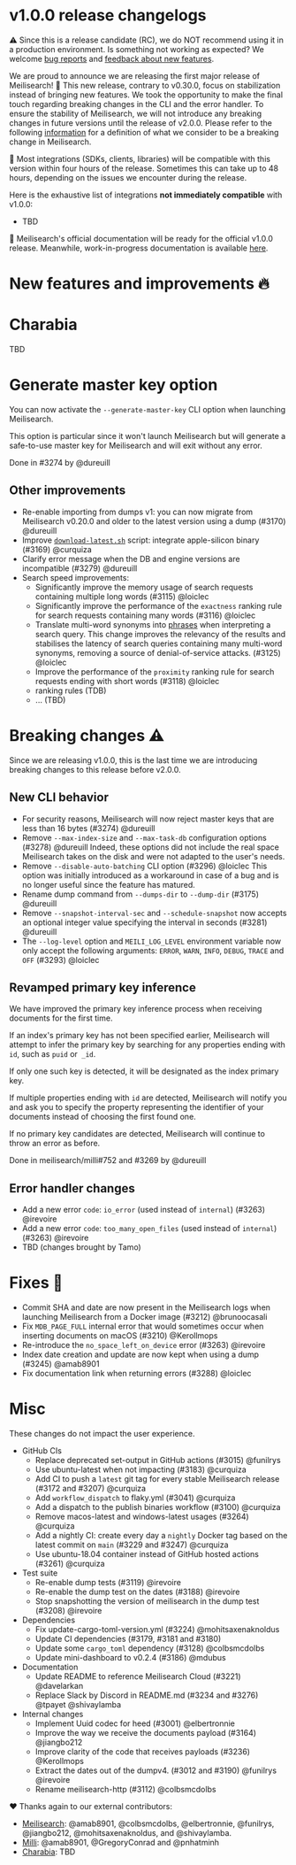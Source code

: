 # v1.0.0 release changelogs

<!-- The following line should NOT be put in the official release changelogs -->
⚠️ Since this is a release candidate (RC), we do NOT recommend using it in a production environment. Is something not working as expected? We welcome [bug reports](https://github.com/meilisearch/meilisearch/issues/new/choose) and [feedback about new features](https://github.com/meilisearch/product/discussions).

We are proud to announce we are releasing the first major release of Meilisearch! 🎉 This new release, contrary to v0.30.0, focus on stabilization instead of bringing new features. We took the opportunity to make the final touch regarding breaking changes in the CLI and the error handler.
To ensure the stability of Meilisearch, we will not introduce any breaking changes in future versions until the release of v2.0.0. Please refer to the following [information](https://github.com/meilisearch/engine-team/blob/main/resources/versioning-policy.md) for a definition of what we consider to be a breaking change in Meilisearch.

<!-- The following lines should ONLY be put in the official release changelogs -->
🧰 Most integrations (SDKs, clients, libraries) will be compatible with this version within four hours of the release. Sometimes this can take up to 48 hours, depending on the issues we encounter during the release.

<!-- The following lines should ONLY be put in the official release changelogs -->
Here is the exhaustive list of integrations  **not immediately compatible** with v1.0.0:
- TBD

<!-- The following line should NOT be put in the official release changelogs -->
📖 Meilisearch's official documentation will be ready for the official v1.0.0 release. Meanwhile, work-in-progress documentation is available [here]().

# New features and improvements 🔥

# Charabia

TBD

# Generate master key option

You can now activate the `--generate-master-key` CLI option when launching Meilisearch.

This option is particular since it won't launch Meilisearch but will generate a safe-to-use master key for Meilisearch and will exit without any error.

Done in #3274 by @dureuill

## Other improvements

* Re-enable importing from dumps v1: you can now migrate from Meilisearch v0.20.0 and older to the latest version using a dump (#3170) @dureuill
* Improve [`download-latest.sh`](https://github.com/meilisearch/meilisearch/blob/main/download-latest.sh) script: integrate apple-silicon binary (#3169) @curquiza
* Clarify error message when the DB and engine versions are incompatible (#3279) @dureuill
* Search speed improvements:
  * Significantly improve the memory usage of search requests containing multiple long words (#3115) @loiclec  
  * Significantly improve the performance of the `exactness` ranking rule for search requests containing many words (#3116) @loiclec  
  * Translate multi-word synonyms into [phrases](https://docs.meilisearch.com/learn/what_is_meilisearch/features.html#phrase-search) when interpreting a search query. This change improves the relevancy of the results and stabilises the latency of search queries containing many multi-word synonyms, removing a source of denial-of-service attacks. (#3125) @loiclec 
  * Improve the performance of the `proximity` ranking rule for search requests ending with short words (#3118) @loiclec
  * ranking rules (TDB)
  * ... (TBD)

# Breaking changes ⚠️

Since we are releasing v1.0.0, this is the last time we are introducing breaking changes to this release before v2.0.0.

## New CLI behavior

* For security reasons, Meilisearch will now reject master keys that are less than 16 bytes (#3274) @dureuill
* Remove `--max-index-size` and `--max-task-db` configuration options (#3278) @dureuill
Indeed, these options did not include the real space Meilisearch takes on the disk and were not adapted to the user's needs.
* Remove `--disable-auto-batching` CLI option (#3296) @loiclec
This option was initially introduced as a workaround in case of a bug and is no longer useful since the feature has matured.
* Rename dump command from `--dumps-dir` to `--dump-dir` (#3175) @dureuill
* Remove `--snapshot-interval-sec` and `--schedule-snapshot` now accepts an optional integer value specifying the interval in seconds (#3281) @dureuill
* The `--log-level` option and `MEILI_LOG_LEVEL` environment variable now only accept the following arguments: `ERROR`, `WARN`, `INFO`, `DEBUG`, `TRACE` and `OFF` (#3293) @loiclec

## Revamped primary key inference

We have improved the primary key inference process when receiving documents for the first time.

If an index's primary key has not been specified earlier, Meilisearch will attempt to infer the primary key by searching for any properties ending with `id`, such as `puid` or` _id`. 

If only one such key is detected, it will be designated as the index primary key.

If multiple properties ending with `id` are detected, Meilisearch will notify you and ask you to specify the property representing the identifier of your documents instead of choosing the first found one.

If no primary key candidates are detected, Meilisearch will continue to throw an error as before.

Done in meilisearch/milli#752 and #3269 by @dureuill

## Error handler changes

* Add a new error `code`: `io_error` (used instead of `internal`) (#3263) @irevoire
* Add a new error `code`: `too_many_open_files` (used instead of `internal`) (#3263) @irevoire
* TBD (changes brought by Tamo)

# Fixes 🐞

* Commit SHA and date are now present in the Meilisearch logs when launching Meilisearch from a Docker image (#3212) @brunoocasali
* Fix `MDB_PAGE_FULL` internal error that would sometimes occur when inserting documents on macOS (#3210) @Kerollmops
* Re-introduce the `no_space_left_on_device` error (#3263) @irevoire
* Index date creation and update are now kept when using a dump (#3245) @amab8901
* Fix documentation link when returning errors (#3288) @loiclec

# Misc

These changes do not impact the user experience.

* GitHub CIs
  * Replace deprecated set-output in GitHub actions (#3015) @funilrys
  * Use ubuntu-latest when not impacting (#3183) @curquiza
  * Add CI to push a `latest` git tag for every stable Meilisearch release (#3172 and #3207) @curquiza
  * Add `workflow_dispatch` to flaky.yml (#3041) @curquiza
  * Add a dispatch to the publish binaries workflow (#3100) @curquiza
  * Remove macos-latest and windows-latest usages (#3264) @curquiza
  * Add a nightly CI: create every day a `nightly` Docker tag based on the latest commit on `main` (#3229 and #3247) @curquiza
  * Use ubuntu-18.04 container instead of GitHub hosted actions (#3261) @curquiza
* Test suite
  * Re-enable dump tests (#3119) @irevoire
  * Re-enable the dump test on the dates (#3188) @irevoire
  * Stop snapshotting the version of meilisearch in the dump test (#3208) @irevoire
* Dependencies
  * Fix update-cargo-toml-version.yml (#3224) @mohitsaxenaknoldus
  * Update CI dependencies (#3179, #3181 and #3180)
  * Update some `cargo_toml` dependency (#3128) @colbsmcdolbs
  * Update mini-dashboard to v0.2.4 (#3186) @mdubus
* Documentation
  * Update README to reference Meilisearch Cloud (#3221) @davelarkan
  * Replace Slack by Discord in README.md (#3234 and #3276) @tpayet @shivaylamba
* Internal changes
  * Implement Uuid codec for heed (#3001) @elbertronnie
  * Improve the way we receive the documents payload (#3164) @jiangbo212
  * Improve clarity of the code that receives payloads (#3236) @Kerollmops
  * Extract the dates out of the dumpv4. (#3012 and #3190) @funilrys @irevoire
  * Rename meilisearch-http (#3112) @colbsmcdolbs

❤️ Thanks again to our external contributors:
- [Meilisearch](https://github.com/meilisearch/meilisearch): @amab8901, @colbsmcdolbs, @elbertronnie, @funilrys, @jiangbo212, @mohitsaxenaknoldus, and @shivaylamba.
- [Milli](https://github.com/meilisearch/milli): @amab8901, @GregoryConrad and @pnhatminh
- [Charabia](https://github.com/meilisearch/charabia): TBD
